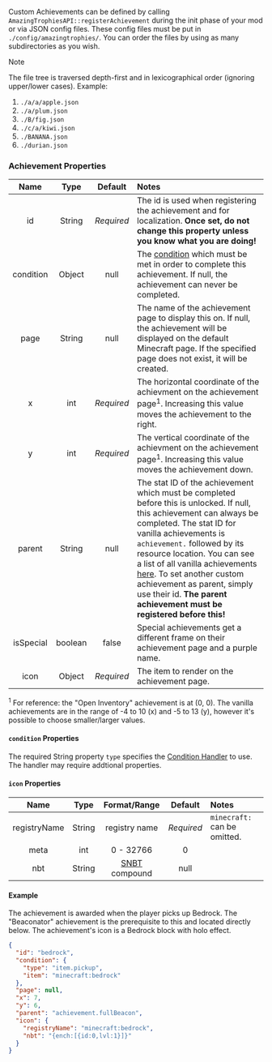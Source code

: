 Custom Achievements can be defined by calling `AmazingTrophiesAPI::registerAchievement` during the init phase of your mod or via JSON config files. These config files must be put in `./config/amazingtrophies/`. You can order the files by using as many subdirectories as you wish.

> [!NOTE]
>  The file tree is traversed depth-first and in lexicographical order (ignoring upper/lower cases). Example:
> 1. `./a/a/apple.json`
> 2. `./a/plum.json`
> 3. `./B/fig.json`
> 4. `./c/a/kiwi.json`
> 5. `./BANANA.json`
> 6. `./durian.json`

### Achievement Properties
|Name|Type|Default|Notes|
|:---:|:---:|:---:|:---|
|id|String|*Required*|The id is used when registering the achievement and for localization. **Once set, do not change this property unless you know what you are doing!**|
|condition|Object|null|The [condition](https://github.com/GTNewHorizons/Amazing-Trophies/wiki/Condition-Handlers) which must be met in order to complete this achievement. If null, the achievement can never be completed.|
|page|String|null|The name of the achievement page to display this on. If null, the achievement will be displayed on the default Minecraft page. If the specified page does not exist, it will be created.|
|x|int|*Required*|The horizontal coordinate of the achievment on the achievement page<sup>1</sup>. Increasing this value moves the achievement to the right.|
|y|int|*Required*|The vertical coordinate of the achievment on the achievement page<sup>1</sup>. Increasing this value moves the achievement down.|
|parent|String|null|The stat ID of the achievement which must be completed before this is unlocked. If null, this achievement can always be completed. The stat ID for vanilla achievements is `achievement.` followed by its resource location. You can see a list of all vanilla achievements [here](https://minecraft.wiki/w/Achievement/Java_Edition). To set another custom achievement as parent, simply use their id. **The parent achievement must be registered before this!**|
|isSpecial|boolean|false|Special achievements get a different frame on their achievement page and a purple name.|
|icon|Object|*Required*|The item to render on the achievement page.|

<sup>1</sup> For reference: the "Open Inventory" achievement is at (0, 0). The vanilla achievements are in the range of -4 to 10 (x) and -5 to 13 (y), however it's possible to choose smaller/larger values.

#### `condition` Properties
The required String property `type` specifies the [Condition Handler](https://github.com/GTNewHorizons/Amazing-Trophies/wiki/Condition-Handlers) to use. The handler may require addtional properties.

#### `icon` Properties
|Name|Type|Format/Range|Default|Notes|
|:---:|:---:|:---:|:---:|:---|
|registryName|String|registry name|*Required*|`minecraft:` can be omitted.|
|meta|int|0 - 32766|0||
|nbt|String|[SNBT](https://minecraft.wiki/w/NBT_format#SNBT_format) compound|null||

#### Example
The achievement is awarded when the player picks up Bedrock. The "Beaconator" achievement is the prerequisite to this and located directly below. The achievement's icon is a Bedrock block with holo effect.
```json
{
  "id": "bedrock",
  "condition": {
    "type": "item.pickup",
    "item": "minecraft:bedrock"
  },
  "page": null,
  "x": 7,
  "y": 6,
  "parent": "achievement.fullBeacon",
  "icon": {
    "registryName": "minecraft:bedrock",
	"nbt": "{ench:[{id:0,lvl:1}]}"
  }
}
```
